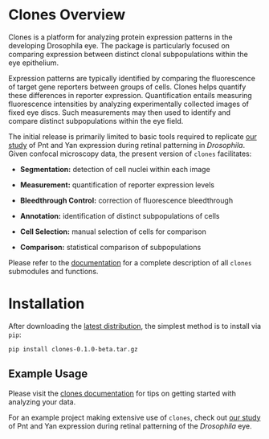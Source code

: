
Clones Overview
===========

Clones is a platform for analyzing protein expression patterns in the developing Drosophila eye. The package is particularly focused on comparing expression between distinct clonal subpopulations within the eye epithelium.

Expression patterns are typically identified by comparing the fluorescence of target gene reporters between groups of cells. Clones helps quantify these differences in reporter expression. Quantification entails measuring fluorescence intensities by analyzing experimentally collected images of fixed eye discs. Such measurements may then used to identify and compare distinct subpopulations within the eye field.

The initial release is primarily limited to basic tools required to replicate [our study](https://github.com/sebastianbernasek/pnt_yan_ratio) of Pnt and Yan expression during retinal patterning in *Drosophila*. Given confocal microscopy data, the present version of ``clones`` facilitates:

  - **Segmentation:** detection of cell nuclei within each image

  - **Measurement:** quantification of reporter expression levels

  - **Bleedthrough Control:** correction of fluorescence bleedthrough

  - **Annotation:** identification of distinct subpopulations of cells

  - **Cell Selection:** manual selection of cells for comparison

  - **Comparison:** statistical comparison of subpopulations


Please refer to the [documentation](https://sebastianbernasek.github.io/clones/index.html#) for a complete description of all ``clones`` submodules and functions.


Installation
=========

After downloading the [latest distribution](https://github.com/sebastianbernasek/clones/archive/v0.1-beta.tar.gz), the simplest method is to install via ``pip``:

    pip install clones-0.1.0-beta.tar.gz


Example Usage
-------------

Please visit the [clones documentation](https://sebastianbernasek.github.io/clones/index.html#) for tips on getting started with analyzing your data.

For an example project making extensive use of ``clones``, check out [our study](https://github.com/sebastianbernasek/pnt_yan_ratio) of Pnt and Yan expression during retinal patterning of the *Drosophila* eye.
